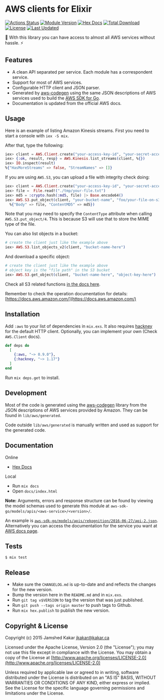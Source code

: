 # AWS clients for Elixir

[![Actions Status](https://github.com/aws-beam/aws-elixir/workflows/Build/badge.svg)](https://github.com/aws-beam/aws-elixir/actions)
[![Module Version](https://img.shields.io/hexpm/v/aws.svg)](https://hex.pm/packages/aws)
[![Hex Docs](https://img.shields.io/badge/hex-docs-lightgreen.svg)](https://hexdocs.pm/aws/)
[![Total Download](https://img.shields.io/hexpm/dt/aws.svg)](https://hex.pm/packages/aws)
[![License](https://img.shields.io/hexpm/l/aws.svg)](https://github.com/aws-beam/aws-elixir/blob/master/LICENSE.md)
[![Last Updated](https://img.shields.io/github/last-commit/aws-beam/aws-elixir.svg)](https://github.com/aws-beam/aws-elixir/commits/master)

🌳 With this library you can have access to almost all AWS services without hassle. ⚡

## Features

* A clean API separated per service. Each module has a correspondent service.
* Support for most of AWS services.
* Configurable HTTP client and JSON parser.
* Generated by [aws-codegen](https://github.com/aws-beam/aws-codegen) using the
  same JSON descriptions of AWS services used to build the
  [AWS SDK for Go](https://github.com/aws/aws-sdk-go/tree/master/models/apis).
* Documentation is updated from the official AWS docs.

## Usage

Here is an example of listing Amazon Kinesis streams. First you need to start a
console with `iex -S mix`.

After that, type the following:

```elixir
iex> client = AWS.Client.create("your-access-key-id", "your-secret-access-key", "us-east-1")
iex> {:ok, result, resp} = AWS.Kinesis.list_streams(client, %{})
iex> IO.inspect(result)
%{"HasMoreStreams" => false, "StreamNames" => []}
```

If you are using `AWS.S3`, you can upload a file with integrity check doing:

```elixir
iex> client = AWS.Client.create("your-access-key-id", "your-secret-access-key", "us-east-1")
iex> file =  File.read!("./tmp/your-file.txt")
iex> md5 = :crypto.hash(:md5, file) |> Base.encode64()
iex> AWS.S3.put_object(client, "your-bucket-name", "foo/your-file-on-s3.txt",
  %{"Body" => file, "ContentMD5" => md5})
```

Note that you may need to specify the `ContentType` attribute when calling `AWS.S3.put_object/4`.
This is because S3 will use that to store the MIME type of the file.

You can also list objects in a bucket:

```elixir
# create the client just like the example above
iex> AWS.S3.list_objects_v2(client, "bucket-name-here")
```

And download a specific object:

```elixir
# create the client just like the example above
# object key is the "file path" in the S3 bucket
iex> AWS.S3.get_object(client, "bucket-name-here", "object-key-here")
```

Check all S3 related functions [in the docs here](https://hexdocs.pm/aws/AWS.S3.html).

Remember to check the operation documentation for details:
[https://docs.aws.amazon.com/](https://docs.aws.amazon.com/)

## Installation

Add `:aws` to your list of dependencies in `mix.exs`. It also requires
[hackney](https://github.com/benoitc/hackney) for the default HTTP client.
Optionally, you can implement your own (Check `AWS.Client` docs).

```elixir
def deps do
  [
    {:aws, "~> 0.9.0"},
    {:hackney, "~> 1.17"}
  ]
end
```

Run `mix deps.get` to install.

## Development

Most of the code is generated using the
[aws-codegen](https://github.com/aws-beam/aws-codegen) library from the JSON
descriptions of AWS services provided by Amazon. They can be found in
`lib/aws/generated`.

Code outside `lib/aws/generated` is manually written and used as support for
the generated code.

## Documentation

Online
* [Hex Docs](https://hexdocs.pm/aws)

Local
* Run `mix docs`
* Open `docs/index.html`

__Note:__ Arguments, errors and response structure can be found by viewing the model schemas used to generate this module at `aws-sdk-go/models/apis/<aws-service>/<version>/`.

An example is [`aws-sdk-go/models/apis/rekognition/2016-06-27/api-2.json`](https://github.com/aws/aws-sdk-go/blob/master/models/apis/rekognition/2016-06-27/api-2.json).
Alternatively you can access the documentation for the service you want at [AWS docs page](https://docs.aws.amazon.com/).

## Tests

```
$ mix test
```

## Release

* Make sure the `CHANGELOG.md` is up-to-date and and reflects the changes for
  the new version.
* Bump the version here in the `README.md` and in `mix.exs`.
* Run `git tag v$VERSION` to tag the version that was just published.
* Run `git push --tags origin master` to push tags to Github.
* Run `mix hex.publish` to publish the new version.

## Copyright & License

Copyright (c) 2015 Jamshed Kakar <jkakar@kakar.ca>

Licensed under the Apache License, Version 2.0 (the "License");
you may not use this file except in compliance with the License.
You may obtain a copy of the License at [http://www.apache.org/licenses/LICENSE-2.0](http://www.apache.org/licenses/LICENSE-2.0)

Unless required by applicable law or agreed to in writing, software
distributed under the License is distributed on an "AS IS" BASIS,
WITHOUT WARRANTIES OR CONDITIONS OF ANY KIND, either express or implied.
See the License for the specific language governing permissions and
limitations under the License.
